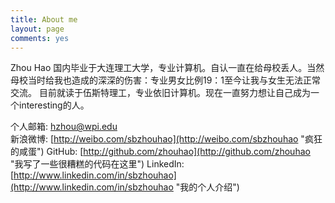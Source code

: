 ```yaml
---
title: About me
layout: page
comments: yes
---
```

  
Zhou Hao 
国内毕业于大连理工大学，专业计算机。自认一直在给母校丢人。当然母校当时给我也造成的深深的伤害：专业男女比例19：1至今让我与女生无法正常交流。
目前就读于伍斯特理工，专业依旧计算机。现在一直努力想让自己成为一个interesting的人。

个人邮箱: [hzhou@wpi.edu](mailto:hzhou@wpi.edu "Send Me Email, and I can reply you in 5 Min")    
新浪微博: [http://weibo.com/sbzhouhao](http://weibo.com/sbzhouhao "疯狂的咸蛋") 
GitHub:   [http://github.com/zhouhao](http://github.com/zhouhao "我写了一些很糟糕的代码在这里")
LinkedIn: [http://www.linkedin.com/in/sbzhouhao](http://www.linkedin.com/in/sbzhouhao "我的个人介绍")

